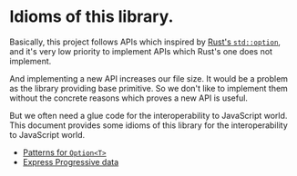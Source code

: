 # Idioms of this library.

Basically, this project follows APIs which inspired by [Rust's `std::option`](https://doc.rust-lang.org/std/option/),
and it's very low priority to implement APIs which Rust's one does not implement.

And implementing a new API increases our file size. It would be a problem as the library providing base primitive.
So we don't like to implement them without the concrete reasons which proves a new API is useful.

But we often need a glue code for the interoperability to JavaScript world.
This document provides some idioms of this library for the interoperability to JavaScript world.

* [Patterns for `Option<T>`](./Option.md)
* [Express Progressive data](./express_progress.md)
